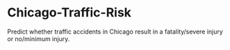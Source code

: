 # Chicago-Traffic-Risk
Predict whether traffic accidents in Chicago result in a fatality/severe injury or no/minimum injury.
